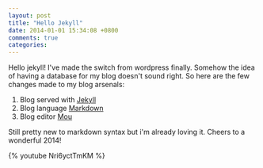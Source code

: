 ```yaml
---
layout: post
title: "Hello Jekyll"
date: 2014-01-01 15:34:08 +0800
comments: true
categories: 
---
```


Hello jekyll! I've made the switch from wordpress finally. Somehow the idea of having a database for my blog doesn't sound right. So here are the few changes made to my blog arsenals:

1. Blog served with [Jekyll](http://jekyllrb.com)
2. Blog language [Markdown](http://daringfireball.net/projects/markdown/basics)
3. Blog editor [Mou](http://mouapp.com)

Still pretty new to markdown syntax but i'm already loving it. Cheers to a wonderful 2014!

{% youtube Nri6yctTmKM %}